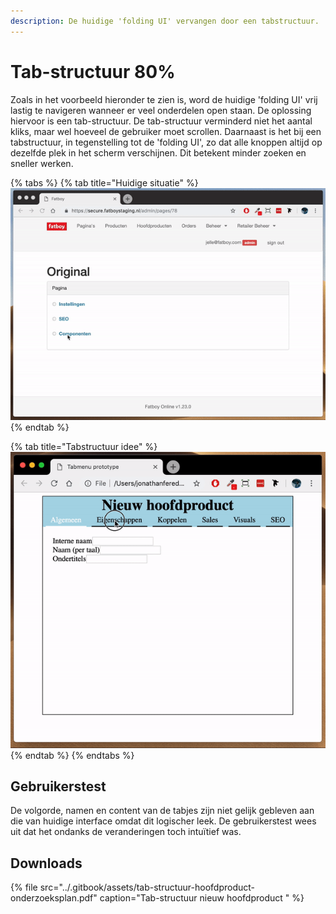 ```yaml
---
description: De huidige 'folding UI' vervangen door een tabstructuur.
---
```


# Tab-structuur 80%

Zoals in het voorbeeld hieronder te zien is, word de huidige 'folding UI' vrij lastig te navigeren wanneer er veel onderdelen open staan. De oplossing hiervoor is een tab-structuur. De tab-structuur verminderd niet het aantal kliks, maar wel hoeveel de gebruiker moet scrollen. Daarnaast is het bij een tabstructuur, in tegenstelling tot de 'folding UI', zo dat alle knoppen altijd op dezelfde plek in het scherm verschijnen. Dit betekent minder zoeken en sneller werken. 

{% tabs %}
{% tab title="Huidige situatie" %}
![Huidige situatie \(pagina bewerken\)](../.gitbook/assets/folding_ui.gif)
{% endtab %}

{% tab title="Tabstructuur idee" %}
![Tabstructuur idee \(hoofdproduct aanmaken\)](../.gitbook/assets/tab-structuur.gif)
{% endtab %}
{% endtabs %}

## Gebruikerstest

De volgorde, namen en content van de tabjes zijn niet gelijk gebleven aan die van huidige interface omdat  dit logischer leek. De gebruikerstest wees uit dat het ondanks de veranderingen toch intuïtief was. 

## Downloads

{% file src="../.gitbook/assets/tab-structuur-hoofdproduct-onderzoeksplan.pdf" caption="Tab-structuur nieuw hoofdproduct " %}

